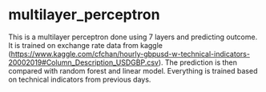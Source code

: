 # multilayer_perceptron
This is a multilayer perceptron done using 7 layers and predicting outcome. It is trained on exchange rate data from kaggle (https://www.kaggle.com/cfchan/hourly-gbpusd-w-technical-indicators-20002019#Column_Description_USDGBP.csv).
The prediction is then compared with random forest and linear model. Everything is trained based on technical indicators from previous days.
